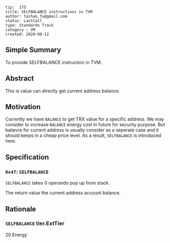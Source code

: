 ```
tip:  175
title: SELFBALANCE instructions in TVM
author: taihao.fu@gmail.com
status: LastCall
type: Standards Track
category : VM
created: 2020-08-12

```

## Simple Summary

To provide SELFBALANCE instruction in TVM.

## Abstract

This is value can directly get current address balance.

## Motivation

Currently we have `BALANCE` to get TRX value for a specific address. We may consider to increase `BALANCE` energy cost in future for security purpose. But balance for current address is usually consider as a seperate case and it should keeps in a cheap price level. As a result, `SELFBALANCE` is introduced here.

## Specification

### `0x47`: `SELFBALANCE`

`SELFBALANCE` takes 0 operands pop up from stack.

The return value the current address account balance.

## Rationale

### `SELFBALANCE` tier.ExtTier

20 Energy
